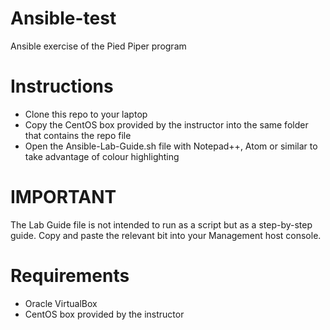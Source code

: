 # Ansible-test
Ansible exercise of the Pied Piper program
# Instructions
- Clone this repo to your laptop
- Copy the CentOS box provided by the instructor into the same folder that contains the repo file
- Open the Ansible-Lab-Guide.sh file with Notepad++, Atom or similar to take advantage of colour highlighting
# IMPORTANT
The Lab Guide file is not intended to run as a script but as a step-by-step guide. Copy and paste the relevant bit
into your Management host console. 
# Requirements
- Oracle VirtualBox
- CentOS box provided by the instructor
